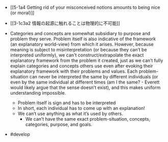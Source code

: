 - [[5-1a4 Getting rid of your misconceived notions amounts to being nice (or moral)]]

- [[3-1c3a2 情報の起源に触れることは物理的に不可能]]

- Categories and concepts are somewhat subsidiary to purpose and problem they serve. Problem itself is also indicative of the framework (an explanatory world-view) from which it arises. However, because meaning is subject to misinterpretation (or because they can’t be interpreted uniformly), we can't construct/extrapolate the exact explanatory framework from the problem it created, just as we can’t fully explain categories and concepts others use even after evoking their explanatory framework with their problems and values. Each problem-situation can never be interpreted the same by different individuals (or even by the same individual at different times (am I the same? - Everett would likely argue that the sense doesn’t exist), and this makes uniform understanding impossible.
    - Problem itself is sign and has to be interpreted
    - In short, each individual has to come up with an explanation!
    - We can’t use anything as what it’s used by others.
        - We can’t have the same exact problem-situation, concepts, categories, purpose, and goals.

- #develop
